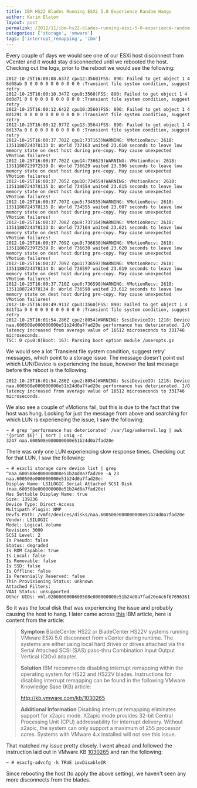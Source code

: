 ```yaml
---
title: IBM HS22 Blades Running ESXi 5.0 Experience Random Hangs
author: Karim Elatov
layout: post
permalink: /2012/11/ibm-hs22-blades-running-esxi-5-0-experience-random-hangs/
categories: ['storage', 'vmware']
tags: ['interrupt_remapping', 'ibm']
---
```


Every couple of days we would see one of our ESXi host disconnect from vCenter and it would stay disconnected until we rebooted the host. Checking out the logs, prior to the reboot we would see the following:


	2012-10-25T16:00:08.637Z cpu12:3560)FSS: 890: Failed to get object 1 4 8d08ab 0 0 0 0 0 0 0 0 0 0 0 :Transient file system condition, suggest retry
	2012-10-25T16:00:10.347Z cpu0:3560)FSS: 890: Failed to get object 1 4 8d0d71 0 0 0 0 0 0 0 0 0 0 0 :Transient file system condition, suggest retry
	2012-10-25T16:00:12.642Z cpu10:3560)FSS: 890: Failed to get object 1 4 8d1291 0 0 0 0 0 0 0 0 0 0 0 :Transient file system condition, suggest retry
	2012-10-25T16:00:12.977Z cpu13:3564)FSS: 890: Failed to get object 1 4 8d137a 0 0 0 0 0 0 0 0 0 0 0 :Transient file system condition, suggest retry
	2012-10-25T16:00:37.702Z cpu1:737163)WARNING: VMotionRecv: 2618: 1351180724378133 D: World 737163 waited 23.610 seconds to leave low memory state on dest host during pre-copy. May cause unexpected VMotion failures!
	2012-10-25T16:00:37.702Z cpu14:736629)WARNING: VMotionRecv: 2618: 1351180723972539 D: World 736629 waited 23.596 seconds to leave low memory state on dest host during pre-copy. May cause unexpected VMotion failures!
	2012-10-25T16:00:37.705Z cpu10:734554)WARNING: VMotionRecv: 2618: 1351180724378135 D: World 734554 waited 23.615 seconds to leave low memory state on dest host during pre-copy. May cause unexpected VMotion failures!
	2012-10-25T16:00:37.707Z cpu5:734555)WARNING: VMotionRecv: 2618: 1351180724378135 D: World 734555 waited 23.607 seconds to leave low memory state on dest host during pre-copy. May cause unexpected VMotion failures!
	2012-10-25T16:00:37.708Z cpu9:737164)WARNING: VMotionRecv: 2618: 1351180724378133 D: World 737164 waited 23.621 seconds to leave low memory state on dest host during pre-copy. May cause unexpected VMotion failures!
	2012-10-25T16:00:37.709Z cpu9:736630)WARNING: VMotionRecv: 2618: 1351180723972539 D: World 736630 waited 23.620 seconds to leave low memory state on dest host during pre-copy. May cause unexpected VMotion failures!
	2012-10-25T16:00:37.709Z cpu1:736597)WARNING: VMotionRecv: 2618: 1351180724378134 D: World 736597 waited 23.619 seconds to leave low memory state on dest host during pre-copy. May cause unexpected VMotion failures!
	2012-10-25T16:00:37.710Z cpu6:736598)WARNING: VMotionRecv: 2618: 1351180724378134 D: World 736598 waited 23.612 seconds to leave low memory state on dest host during pre-copy. May cause unexpected VMotion failures!
	2012-10-25T16:00:49.911Z cpu3:3560)FSS: 890: Failed to get object 1 4 8d1f1a 0 0 0 0 0 0 0 0 0 0 0 :Transient file system condition, suggest retry
	2012-10-25T16:01:54.286Z cpu2:8054)WARNING: ScsiDeviceIO: 1218: Device naa.600508e000000000e51b24d0a7fad20e performance has deteriorated. I/O latency increased from average value of 16512 microseconds to 331746 microseconds.
	TSC: 0 cpu0:0)Boot: 167: Parsing boot option module /useropts.gz


We would see a lot 'Transient file system condition, suggest retry' messages, which point to a storage issue. The message doesn't point out which LUN/Device is experiencing the issue, however the last message before the reboot is the following:


	2012-10-25T16:01:54.286Z cpu2:8054)WARNING: ScsiDeviceIO: 1218: Device naa.600508e000000000e51b24d0a7fad20e performance has deteriorated. I/O latency increased from average value of 16512 microseconds to 331746 microseconds.


We also see a couple of vMotions fail, but this is due to the fact that the host was hung. Looking for just the message from above and searching for which LUN is experiencing the issue, I saw the following:


	~ # grep 'performance has deteriorated' /var/log/vmkernel.log | awk '{print $6}' | sort | uniq -c
	3247 naa.600508e000000000e51b24d0a7fad20e


There was only one LUN experiencing slow response times. Checking out for that LUN, I saw the following:


	~ # esxcli storage core device list | grep ^naa.600508e000000000e51b24d0a7fad20e -A 23
	naa.600508e000000000e51b24d0a7fad20e:
	Display Name: LSILOGIC Serial Attached SCSI Disk (naa.600508e000000000e51b24d0a7fad20e)
	Has Settable Display Name: true
	Size: 139236
	Device Type: Direct-Access
	Multipath Plugin: NMP
	Devfs Path: /vmfs/devices/disks/naa.600508e000000000e51b24d0a7fad20e
	Vendor: LSILOGIC
	Model: Logical Volume
	Revision: 3000
	SCSI Level: 2
	Is Pseudo: false
	Status: degraded
	Is RDM Capable: true
	Is Local: false
	Is Removable: false
	Is SSD: false
	Is Offline: false
	Is Perennially Reserved: false
	Thin Provisioning Status: unknown
	Attached Filters:
	VAAI Status: unsupported
	Other UIDs: vml.0200000000600508e000000000e51b24d0a7fad20e4c6f67696361


So it was the local disk that was experiencing the issue and probably causing the host to hang. I later came across [this](https://www.ibm.com/support/home/docdisplay?lndocid=migr-5089360) IBM article, here is content from the article:

> **Symptom**
> BladeCenter HS22 or BladeCenter HS22V systems running VMware ESXi 5.0 disconnect from vCenter during runtime. The systems are either using local hard drives or drives attached via the Serial Attached SCSI (SAS) pass-thru Combination Input Output Vertical (CIOv) adapter.
>
> **Solution**
> IBM recommends disabling interrupt remapping within the operating system for HS22 and HS22V blades. Instructions for disabling interrupt remapping can be found in the following VMware Knowledge Base (KB) article:
>
> http://kb.vmware.com/kb/1030265
>
> **Additional Information**
> Disabling interrupt remapping eliminates support for x2apic mode. X2apic mode provides 32-bit Central Processing Unit (CPU) addressability for interrupt delivery. Without x2apic, the system can only support a maximum of 255 processor cores.
> Systems with VMware 4.x installed will not see this issue.

That matched my issue pretty closely. I went ahead and followed the instruction laid out in VMware KB [1030265](https://knowledge.broadcom.com/external/article?legacyId=1030265) and ran the following:


	~ # esxcfg-advcfg -k TRUE iovDisableIR


Since rebooting the host (to apply the above setting), we haven't seen any more disconnects from the blades.

